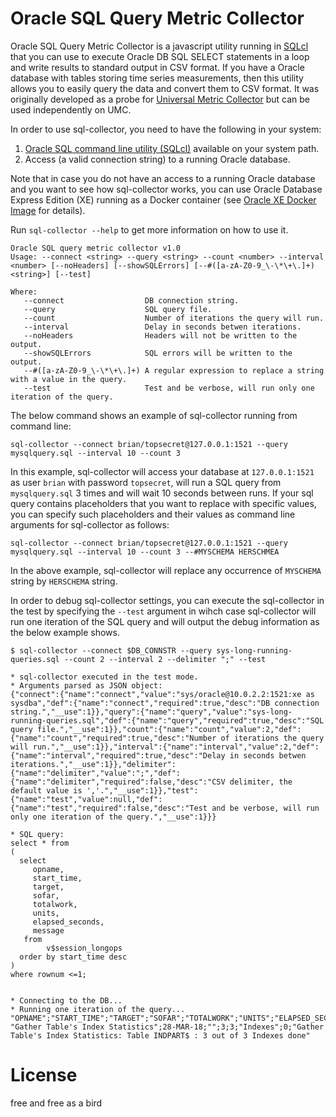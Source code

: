 # Oracle SQL Query Metric Collector

Oracle SQL Query Metric Collector is a javascript utility running in [SQLcl](http://www.oracle.com/technetwork/developer-tools/sqlcl/overview/sqlcl-index-2994757.html) that you can use to execute Oracle DB SQL SELECT statements in a loop and write results to standard output in CSV format. If you have a Oracle database with tables storing time series measurements, then this utility allows you to easily query the data and convert them to CSV format. It was originally developed as a probe for [Universal Metric Collector](https://github.com/rstyczynski/umc) but can be used independently on UMC. 

In order to use sql-collector, you need to have the following in your system:

1. [Oracle SQL command line utility (SQLcl)](http://www.oracle.com/technetwork/developer-tools/sqlcl/overview/sqlcl-index-2994757.html) available on your system path.
2. Access (a valid connection string) to a running Oracle database.

Note that in case you do not have an access to a running Oracle database and you want to see how sql-collector works, you can use Oracle Database Express Edition (XE) running as a Docker container (see [Oracle XE Docker Image](https://hub.docker.com/r/wnameless/oracle-xe-11g/) for details).

Run ```sql-collector --help``` to get more information on how to use it. 

```
Oracle SQL query metric collector v1.0
Usage: --connect <string> --query <string> --count <number> --interval <number> [--noHeaders] [--showSQLErrors] [--#([a-zA-Z0-9_\-\*\+\.]+) <string>] [--test] 

Where: 
   --connect                  DB connection string.
   --query                    SQL query file.
   --count                    Number of iterations the query will run.
   --interval                 Delay in seconds betwen iterations.
   --noHeaders                Headers will not be written to the output.
   --showSQLErrors            SQL errors will be written to the output.
   --#([a-zA-Z0-9_\-\*\+\.]+) A regular expression to replace a string with a value in the query.
   --test                     Test and be verbose, will run only one iteration of the query.
```

The below command shows an example of sql-collector running from command line: 

```
sql-collector --connect brian/topsecret@127.0.0.1:1521 --query mysqlquery.sql --interval 10 --count 3 
```

In this example, sql-collector will access your database at ```127.0.0.1:1521``` as user ```brian``` with password ```topsecret```, will run a SQL query from ```mysqlquery.sql``` 3 times and will wait 10 seconds between runs. If your sql query contains placeholders that you want to replace with specific values, you can specify such placeholders and their values as command line arguments for sql-collector as follows:  

```
sql-collector --connect brian/topsecret@127.0.0.1:1521 --query mysqlquery.sql --interval 10 --count 3 --#MYSCHEMA HERSCHMEA 
```

In the above example, sql-collector will replace any occurrence of ``MYSCHEMA`` string by ``HERSCHEMA`` string.  

In order to debug sql-collector settings, you can execute the sql-collector in the test by specifying the ```--test``` argument in wihch case sql-collector will run one iteration of the SQL query and will output the debug information as the below example shows. 

```
$ sql-collector --connect $DB_CONNSTR --query sys-long-running-queries.sql --count 2 --interval 2 --delimiter ";" --test

* sql-collector executed in the test mode.
* Arguments parsed as JSON object:
{"connect":{"name":"connect","value":"sys/oracle@10.0.2.2:1521:xe as sysdba","def":{"name":"connect","required":true,"desc":"DB connection string.","__use":1}},"query":{"name":"query","value":"sys-long-running-queries.sql","def":{"name":"query","required":true,"desc":"SQL query file.","__use":1}},"count":{"name":"count","value":2,"def":{"name":"count","required":true,"desc":"Number of iterations the query will run.","__use":1}},"interval":{"name":"interval","value":2,"def":{"name":"interval","required":true,"desc":"Delay in seconds betwen iterations.","__use":1}},"delimiter":{"name":"delimiter","value":";","def":{"name":"delimiter","required":false,"desc":"CSV delimiter, the default value is ','.","__use":1}},"test":{"name":"test","value":null,"def":{"name":"test","required":false,"desc":"Test and be verbose, will run only one iteration of the query.","__use":1}}}

* SQL query:
select * from
(
  select
     opname,
     start_time,
     target,
     sofar,
     totalwork,
     units,
     elapsed_seconds,
     message
   from
        v$session_longops
  order by start_time desc
)
where rownum <=1;


* Connecting to the DB...
* Running one iteration of the query...
"OPNAME";"START_TIME";"TARGET";"SOFAR";"TOTALWORK";"UNITS";"ELAPSED_SECONDS";"MESSAGE"
"Gather Table's Index Statistics";28-MAR-18;"";3;3;"Indexes";0;"Gather Table's Index Statistics: Table INDPART$ : 3 out of 3 Indexes done"
```


# License

free and free as a bird